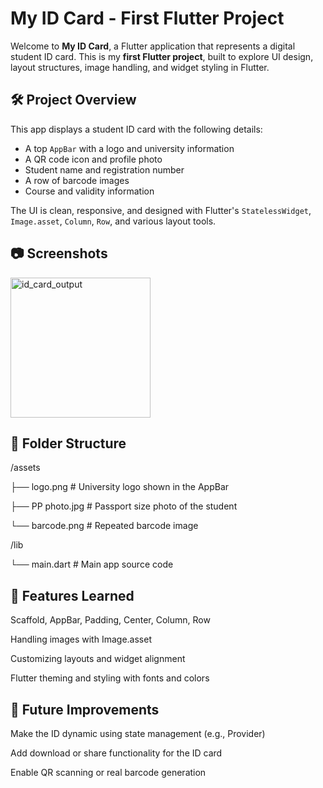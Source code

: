# My ID Card - First Flutter Project

Welcome to **My ID Card**, a Flutter application that represents a digital student ID card. This is my **first Flutter project**, built to explore UI design, layout structures, image handling, and widget styling in Flutter.

## 🛠️ Project Overview

This app displays a student ID card with the following details:
- A top `AppBar` with a logo and university information
- A QR code icon and profile photo
- Student name and registration number
- A row of barcode images
- Course and validity information

The UI is clean, responsive, and designed with Flutter's `StatelessWidget`, `Image.asset`, `Column`, `Row`, and various layout tools.

## 📷 Screenshots

<img width="224" alt="id_card_output" src="https://github.com/user-attachments/assets/8c84c0a6-7fe0-4464-973d-e216d23a0244" />


## 📁 Folder Structure
/assets

 ├── logo.png # University logo shown in the AppBar 
 
 ├── PP photo.jpg # Passport size photo of the student
 
 └── barcode.png # Repeated barcode image

/lib

└── main.dart # Main app source code

## 📌 Features Learned
Scaffold, AppBar, Padding, Center, Column, Row

Handling images with Image.asset

Customizing layouts and widget alignment

Flutter theming and styling with fonts and colors

## 📖 Future Improvements
Make the ID dynamic using state management (e.g., Provider)

Add download or share functionality for the ID card

Enable QR scanning or real barcode generation




